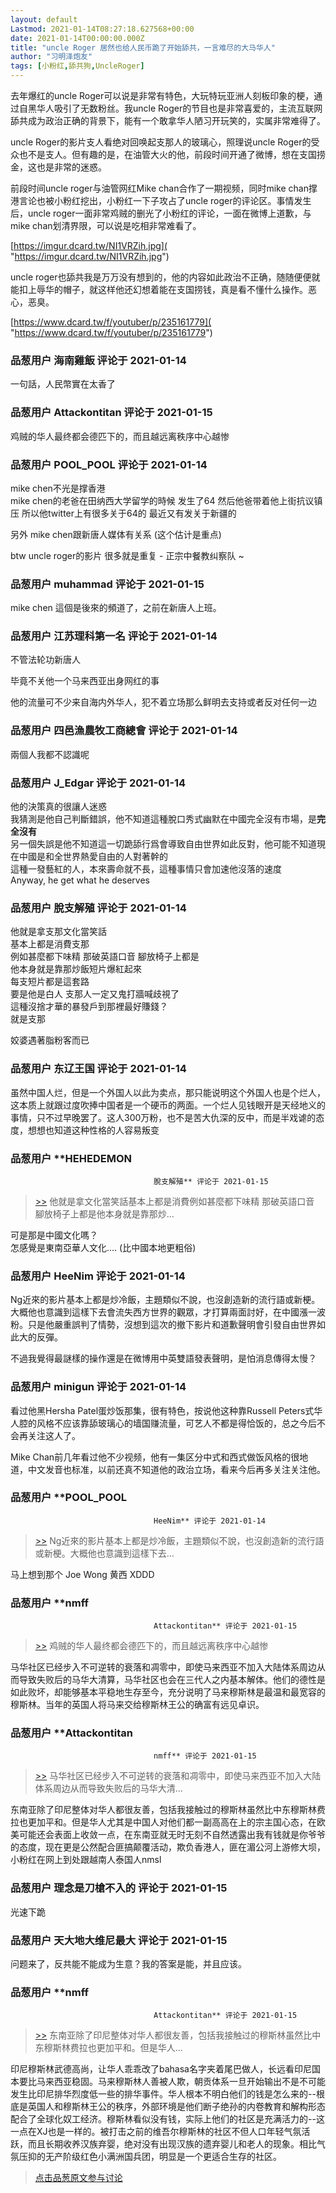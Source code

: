 ```yaml
---
layout: default
Lastmod: 2021-01-14T08:27:18.627568+00:00
date: 2021-01-14T00:00:00.000Z
title: "uncle Roger 居然也给人民币跪了开始舔共，一言难尽的大马华人"
author: "习明泽炮友"
tags: [小粉红,舔共狗,UncleRoger]
---
```


去年爆红的uncle Roger可以说是非常有特色，大玩特玩亚洲人刻板印象的梗，通过自黑华人吸引了无数粉丝。我uncle Roger的节目也是非常喜爱的，主流互联网舔共成为政治正确的背景下，能有一个敢拿华人陋习开玩笑的，实属非常难得了。  
  
uncle Roger的影片支人看绝对回唤起支那人的玻璃心，照理说uncle Roger的受众也不是支人。但有趣的是，在油管大火的他，前段时间开通了微博，想在支国捞金，这也是非常的迷惑。  
  
前段时间uncle roger与油管网红Mike chan合作了一期视频，同时mike chan撑港言论也被小粉红挖出，小粉红一下子攻占了uncle roger的评论区。事情发生后，uncle roger一面非常鸡贼的删光了小粉红的评论，一面在微博上道歉，与mike chan划清界限，可以说是吃相非常难看了。  
  
  
  
[https://imgur.dcard.tw/NI1VRZih.jpg]( "https://imgur.dcard.tw/NI1VRZih.jpg")  
  
uncle roger也舔共我是万万没有想到的，他的内容如此政治不正确，随随便便就能扣上辱华的帽子，就这样他还幻想着能在支国捞钱，真是看不懂什么操作。恶心，恶臭。  
  
[https://www.dcard.tw/f/youtuber/p/235161779]( "https://www.dcard.tw/f/youtuber/p/235161779")

            
### 品葱用户 **海南雞飯** 评论于 2021-01-14
        
一句話，人民幣實在太香了
        


            
### 品葱用户 **Attackontitan** 评论于 2021-01-15
        
鸡贼的华人最终都会德匹下的，而且越远离秩序中心越惨
        


            
### 品葱用户 **POOL_POOL** 评论于 2021-01-14
        
mike chen不光是撑香港   
mike chen的老爸在田纳西大学留学的時候 发生了64 然后他爸带着他上街抗议镇压 所以他twitter上有很多关于64的 最近又有发关于新疆的  
  
另外 mike chen跟新唐人媒体有关系 (这个估计是重点)  
  
btw uncle roger的影片 很多就是重复 - 正宗中餐教纠察队 ~
        


            
### 品葱用户 **muhammad** 评论于 2021-01-15
        
mike chen 這個是後來的頻道了，之前在新唐人上班。
        


            
### 品葱用户 **江苏理科第一名** 评论于 2021-01-14
        
不管法轮功新唐人  
  
毕竟不关他一个马来西亚出身网红的事  
  
他的流量可不少来自海内外华人，犯不着立场那么鲜明去支持或者反对任何一边
        


            
### 品葱用户 **四邑漁農牧工商總會** 评论于 2021-01-14
        
兩個人我都不認識呢
        


            
### 品葱用户 **J_Edgar** 评论于 2021-01-14
        
他的決策真的很讓人迷惑  
我猜測是他自己判斷錯誤，他不知道這種脫口秀式幽默在中國完全沒有市場，是**完全沒有**  
另一個失誤是他不知道這一切跪舔行爲會導致自由世界如此反對，他可能不知道現在中國是和全世界熱愛自由的人對著幹的  
這種一發藝紅的人，本來壽命就不長，這種事情只會加速他沒落的速度  
Anyway, he get what he deserves
        


            
### 品葱用户 **脫支解殖** 评论于 2021-01-14
        
他就是拿支那文化當笑話  
基本上都是消費支那  
例如甚麼都下味精 那破英語口音 腳放椅子上都是  
他本身就是靠那炒飯短片爆紅起來  
每支短片都是這套路  
要是他是白人 支那人一定又鬼打牆喊歧視了  
這種沒捨才華的暴發戶到那裡最好賺錢？  
就是支那  
  
姣婆遇著脂粉客而已
        


            
### 品葱用户 **东辽王国** 评论于 2021-01-14
        
虽然中国人烂，但是一个外国人以此为卖点，那只能说明这个外国人也是个烂人，这本质上就跟过度吹捧中国者是一个硬币的两面。一个烂人见钱眼开是天经地义的事情，只不过早晚罢了。这人300万粉，也不是苦大仇深的反中，而是半戏谑的态度，想想也知道这种性格的人容易叛变
        


            
### 品葱用户 **HEHEDEMON				
									脫支解殖** 评论于 2021-01-15
        
> [\>>]( "/article/item_id-584129#") 他就是拿文化當笑話基本上都是消費例如甚麼都下味精 那破英語口音 腳放椅子上都是他本身就是靠那炒...

  
  
可是那是中國文化嗎？  
怎感覺是東南亞華人文化.... (比中國本地更粗俗)
        


            
### 品葱用户 **HeeNim** 评论于 2021-01-14
        
Ng近來的影片基本上都是炒冷飯，主題類似不說，也沒創造新的流行語或新梗。大概他也意識到這樣下去會流失西方世界的觀眾，才打算兩面討好，在中國漲一波粉。只是他嚴重誤判了情勢，沒想到這次的撤下影片和道歉聲明會引發自由世界如此大的反彈。  
  
不過我覺得最謎樣的操作還是在微博用中英雙語發表聲明，是怕消息傳得太慢？
        


            
### 品葱用户 **minigun** 评论于 2021-01-14
        
看过他黑Hersha Patel蛋炒饭那集，很有特色，按说他这种靠Russell Peters式华人腔的风格不应该靠舔玻璃心的墙国赚流量，可艺人不都是得恰饭的，总之今后不会再关注这人了。  
  
Mike Chan前几年看过他不少视频，他有一集区分中式和西式做饭风格的很地道，中文发音也标准，以前还真不知道他的政治立场，看来今后再多关注关注他。
        


            
### 品葱用户 **POOL_POOL				
									HeeNim** 评论于 2021-01-14
        
> [\>>]( "/article/item_id-584155#") Ng近來的影片基本上都是炒冷飯，主題類似不說，也沒創造新的流行語或新梗。大概他也意識到這樣下去...

  
  
马上想到那个 Joe Wong 黄西 XDDD
        


            
### 品葱用户 **nmff				
									Attackontitan** 评论于 2021-01-15
        
> [\>>]( "/article/item_id-584101#") 鸡贼的华人最终都会德匹下的，而且越远离秩序中心越惨

  
马华社区已经步入不可逆转的衰落和凋零中，即使马来西亚不加入大陆体系周边从而导致失败后的马华大清算，马华社区也会在三代人之内基本解体。他们的德性是如此败坏，却能够基本平稳地生存至今，充分说明了马来穆斯林是最温和最宽容的穆斯林。当年的英国人将马来交给穆斯林王公的确富有远见卓识。
        


            
### 品葱用户 **Attackontitan				
									nmff** 评论于 2021-01-15
        
> [\>>]( "/article/item_id-584221#") 马华社区已经步入不可逆转的衰落和凋零中，即使马来西亚不加入大陆体系周边从而导致失败后的马华大清...

  
东南亚除了印尼整体对华人都很友善，包括我接触过的穆斯林虽然比中东穆斯林费拉也更加平和。但是华人尤其是中国人对他们都一副高高在上的宗主国心态，在欧美可能还会表面上收敛一点，在东南亚就无时无刻不自然透露出我有钱就是你爷爷的态度，现在更是公然配合匪搞颠覆活动，欺负香港人，匪在湄公河上游修大坝，小粉红在网上到处跟越南人泰国人nmsl
        


            
### 品葱用户 **理念是刀槍不入的** 评论于 2021-01-15
        
光速下跪
        


            
### 品葱用户 **天大地大维尼最大** 评论于 2021-01-15
        
问题来了，反共能不能成为生意？我的答案是能，并且应该。
        


            
### 品葱用户 **nmff				
									Attackontitan** 评论于 2021-01-15
        
> [\>>]( "/article/item_id-584246#") 东南亚除了印尼整体对华人都很友善，包括我接触过的穆斯林虽然比中东穆斯林费拉也更加平和。但是华人...

  
印尼穆斯林武德高尚，让华人乖乖改了bahasa名字夹着尾巴做人，长远看印尼国本要比马来西亚稳固。马来穆斯林人善被人欺，朝贡体系一旦开始输出不是不可能发生比印尼排华烈度低一些的排华事件。华人根本不明白他们的钱是怎么来的--根底是英国人和穆斯林王公的秩序，外部环境是他们断子绝孙的内卷教育和解构形态配合了全球化奴工经济。穆斯林看似没有钱，实际上他们的社区是充满活力的--这一点在XJ也是一样的。被打击之前的维吾尔穆斯林的社区不但人口年轻气氛活跃，而且长期收养汉族弃婴，绝对没有出现汉族的遗弃婴儿和老人的现象。相比气氛压抑的无产阶级红色小满洲国兵团，明显是一个更适合生存的社区。
        






> [点击品葱原文参与讨论](https://pincong.rocks/article/28545)

